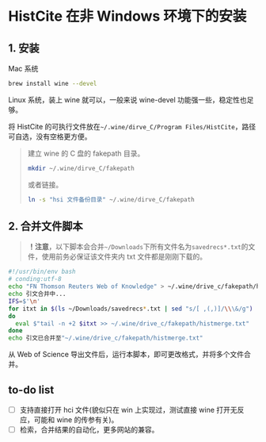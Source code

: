 # HistCite 在非 Windows 环境下的安装

## 1. 安装

Mac 系统

```sh
brew install wine --devel
```

Linux 系统，装上 wine 就可以，一般来说 wine-devel 功能强一些，稳定性也足够。

将 HistCite 的可执行文件放在`~/.wine/dirve_C/Program Files/HistCite`，路径可自选，没有空格更方便。

> 建立 wine 的 C 盘的 fakepath 目录。
> ```sh
> mkdir ~/.wine/dirve_C/fakepath
> ```
> 或者链接。
> ```sh
> ln -s "hsi 文件备份目录" ~/.wine/dirve_C/fakepath
> ```

## 2. 合并文件脚本

> **！注意**，以下脚本会合并`~/Downloads`下所有文件名为`savedrecs*.txt`的文件，使用前务必保证该文件夹内 txt 文件都是刚刚下载的。

```sh
#!/usr/bin/env bash
# conding:utf-8
echo "FN Thomson Reuters Web of Knowledge" > ~/.wine/drive_c/fakepath/histmerge.txt
echo 引文合并中...
IFS=$'\n'
for itxt in $(ls ~/Downloads/savedrecs*.txt | sed "s/[ ,(,)]/\\\&/g")
do
  eval $"tail -n +2 $itxt >> ~/.wine/drive_c/fakepath/histmerge.txt"
done
echo 引文已合并至"~/.wine/drive_c/fakepath/histmerge.txt"
```

从 Web of Science 导出文件后，运行本脚本，即可更改格式，并将多个文件合并。


## to-do list

- [ ] 支持直接打开 hci 文件(貌似只在 win 上实现过，测试直接 wine 打开无反应，可能和 wine 的传参有关)。
- [ ] 检索，合并结果的自动化，更多网站的兼容。
